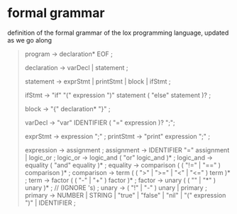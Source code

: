 # formal grammar
definition of the formal grammar of the lox programming language, updated as we go along

> program -> declaration* EOF ;
>
> declaration -> varDecl | statement ;
>
> statement -> exprStmt | printStmt | block | ifStmt ;
>
> ifStmt -> "if" "(" expression ")" statement ( "else" statement )? ;
>
> block -> "{" declaration* "}" ;
> 
> varDecl -> "var" IDENTIFIER ( "=" expression )? ";";
>
> exprStmt -> expression ";" ;
> printStmt -> "print" expression ";" ;
>
> expression -> assignment ;
> assignment -> IDENTIFIER "=" assignment | logic_or ;
> logic_or -> logic_and ( "or" logic_and )* ;
> logic_and -> equality ( "and" equality )* ;
> equality -> comparison ( ( "!=" | "==" ) comparison )* ;
> comparison -> term ( ( ">" | ">=" | "<" | "<=" ) term )* ;
> term -> factor ( ( "-" | "+" ) factor )* ;
> factor -> unary ( ( "\" | "\*" ) unary )\* ; // (IGNORE \'s) ;
> unary -> ( "!" | "-" ) unary | primary ;
> primary -> NUMBER | STRING | "true" | "false" | "nil" | "(" expression ")" | IDENTIFIER ;

